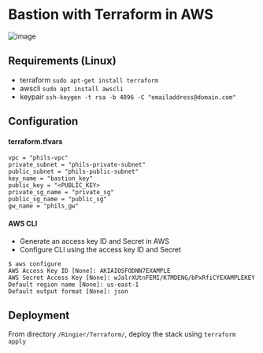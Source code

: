 # Bastion with Terraform in AWS
![image](https://github.com/user-attachments/assets/3d3f083f-e244-4e57-85a4-32e0a160cfb0)

## Requirements (Linux)
- terraform ```sudo apt-get install terraform```
- awscli ```sudo apt install awscli```
- keypair ```ssh-keygen -t rsa -b 4096 -C "emailaddress@domain.com"```

## Configuration
#### terraform.tfvars
```
vpc = "phils-vpc"
private_subnet = "phils-private-subnet"
public_subnet = "phils-public-subnet"
key_name = "bastion_key"
public_key = "<PUBLIC_KEY>
private_sg_name = "private_sg"
public_sg_name = "public_sg"
gw_name = "phils_gw"
```
#### AWS CLI
- Generate an access key ID and Secret in AWS
- Configure CLI using the access key ID and Secret
```
$ aws configure
AWS Access Key ID [None]: AKIAIOSFODNN7EXAMPLE
AWS Secret Access Key [None]: wJalrXUtnFEMI/K7MDENG/bPxRfiCYEXAMPLEKEY
Default region name [None]: us-east-1
Default output format [None]: json
```

## Deployment
From directory ```/Ringier/Terraform/```, deploy the stack using ```terraform apply```
